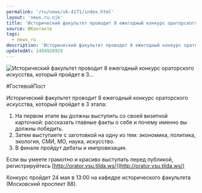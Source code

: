 ```yaml
---
permalink: '/ru/news/vk-4171/index.html'
layout: 'news.ru.njk'
title: 'Исторический факультет проводит 8 ежегодный конкурс ораторского искусства, который пройдет в 3'
source: ВКонтакте
tags:
  - news_ru
description: 'Исторический факультет проводит 8 ежегодный конкурс ораторского искусства, который пройдет в 3…'
updatedAt: 1494928929
---
```

![Исторический факультет проводит 8 ежегодный конкурс ораторского искусства, который пройдет в 3…](https://sun9-44.userapi.com/impf/c840226/v840226484/331c/MlvC0OAwQMU.jpg?size=1280x800&quality=96&sign=b9c9352318cad8063ec6aec140cd87b2&c_uniq_tag=Oybrcd1vLI6pO2xWteQaCH3fcUuhOgAla7hK8Ut-dp4&type=album)

#ГостевойПост

Исторический факультет проводит 8 ежегодный конкурс ораторского искусства, который пройдет в 3 этапа:
1. На первом этапе вы должны выступить со своей визитной карточкой: рассказать главные факты о себе и почему именно вы должны победить.
2. Затем выступаете с заготовкой на одну из тем: экономика, политика, экология, СМИ, МО, наука, искусство.
3. В финале пройдут дебаты и импровизация.

Если вы умеете грамотно и красиво выступать перед публикой, регистрируйтесь [http://orator.vsu.tilda.ws/](http://orator.vsu.tilda.ws/)

Конкурс пройдет 24 мая в 13:00 на кафедре исторического факультета (Московский проспект 88).
